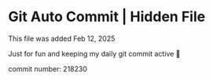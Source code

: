 # Git Auto Commit | Hidden File

This file was added Feb 12, 2025

Just for fun and keeping my daily git commit active 🤪

commit number: 218230
